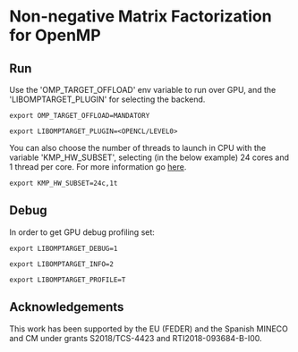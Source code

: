 # Non-negative Matrix Factorization for OpenMP

## Run
Use the 'OMP_TARGET_OFFLOAD' env variable to run over GPU, and the 'LIBOMPTARGET_PLUGIN' for selecting the backend.

`export OMP_TARGET_OFFLOAD=MANDATORY`

`export LIBOMPTARGET_PLUGIN=<OPENCL/LEVEL0>`

You can also choose the number of threads to launch in CPU with the variable 'KMP_HW_SUBSET', selecting (in the below example) 24 cores and 1 thread per core. For more information go [here]('https://software.intel.com/content/www/us/en/develop/documentation/oneapi-dpcpp-cpp-compiler-dev-guide-and-reference/top/optimization-and-programming-guide/openmp-support/controlling-thread-allocation.html').

`export KMP_HW_SUBSET=24c,1t`


## Debug
In order to get GPU debug profiling set:

`export LIBOMPTARGET_DEBUG=1`

`export LIBOMPTARGET_INFO=2`

`export LIBOMPTARGET_PROFILE=T`

## Acknowledgements
This work has been supported by the EU (FEDER) and the Spanish MINECO and CM under grants S2018/TCS-4423 and RTI2018-093684-B-I00.